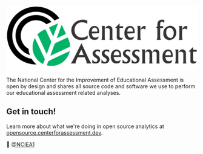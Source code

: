 ![Center for Assessment Logo](https://raw.githubusercontent.com/centerforassessment/.github/main/profile/CenterForAssessment_LOGO.png)

The National Center for the Improvement of Educational Assessment is open by design and shares all source code and software we use to perform our
educational assessment related analyses.

## Get in touch!

Learn more about what we're doing in open source analytics at [opensource.centerforassessment.dev](https://centerforassessment.github.io).

🍿 [@NCIEA1](https://twitter.com/NCIEA1)


<!--

**Here are some ideas to get you started:**

🙋‍♀️ A short introduction - what is your organization all about?
🌈 Contribution guidelines - how can the community get involved?
👩‍💻 Useful resources - where can the community find your docs? Is there anything else the community should know?
🍿 Fun facts - what does your team eat for breakfast?
🧙 Remember, you can do mighty things with the power of [Markdown](https://guides.github.com/features/mastering-markdown/)
-->
